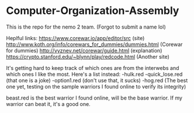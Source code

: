# Computer-Organization-Assembly

This is the repo for the nemo 2 team. (Forgot to submit a name lol)

Heplful links: 
https://www.corewar.io/app/editor/src (site)
http://www.koth.org/info/corewars_for_dummies/dummies.html (Corewar for dummies)
http://vyznev.net/corewar/guide.html (explanation)
https://crypto.stanford.edu/~blynn/play/redcode.html (Another site)

It's getting hard to keep track of which ones are from the interwebs and which ones I like the most. Here's a list instead:
-hulk.red
-quick_lose.red (that one is a joke)
-option1.red (don't use that, it sucks)
-hog.red (The best one yet, testing on the sample warriors I found online to verify its integrity)


beast.red is the best warrior I found online, will be the base warrior.
If my warrior can beat it, it's a good one.
